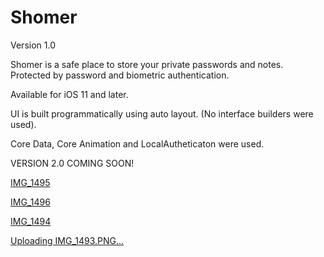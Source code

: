 # Shomer

Version 1.0

Shomer is a safe place to store your private passwords and notes. Protected by password and biometric authentication.

Available for iOS 11 and later.

UI is built programmatically using auto layout. (No interface builders were used).

Core Data, Core Animation and LocalAutheticaton were used.

VERSION 2.0 COMING SOON!

[IMG_1495](https://user-images.githubusercontent.com/79376703/117939619-4c43d400-b319-11eb-9b01-614c0883c963.PNG)

[IMG_1496](https://user-images.githubusercontent.com/79376703/117939624-4cdc6a80-b319-11eb-9715-9aba209d97e4.PNG)

[IMG_1494](https://user-images.githubusercontent.com/79376703/117939616-4b12a700-b319-11eb-9a29-4c55f8784bbc.PNG)

[Uploading IMG_1493.PNG…]()
